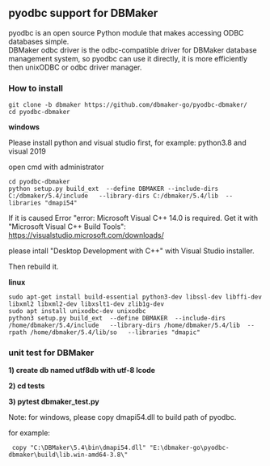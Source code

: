 ## pyodbc support for DBMaker

pyodbc is an open source Python module that makes accessing ODBC databases simple.  
DBMaker odbc driver is the odbc-compatible driver for DBMaker database management system, so pyodbc can use it directly, it is more efficiently then unixODBC or odbc driver manager.


### How to install

```
git clone -b dbmaker https://github.com/dbmaker-go/pyodbc-dbmaker/
cd pyodbc-dbmaker
```

**windows**

Please install python and visual studio first, for example: python3.8 and visual 2019

open cmd with administrator

```
cd pyodbc-dbmaker
python setup.py build_ext  --define DBMAKER --include-dirs C:/dbmaker/5.4/include   --library-dirs C:/dbmaker/5.4/lib  --libraries "dmapi54"
```
If it is caused Error "error: Microsoft Visual C++ 14.0 is required. Get it with "Microsoft Visual C++ Build Tools": https://visualstudio.microsoft.com/downloads/

please intall "Desktop Development with C++" with Visual Studio installer.

Then rebuild it.

**linux**

```
sudo apt-get install build-essential python3-dev libssl-dev libffi-dev libxml2 libxml2-dev libxslt1-dev zlib1g-dev
sudo apt install unixodbc-dev unixodbc
python3 setup.py build_ext  --define DBMAKER  --include-dirs /home/dbmaker/5.4/include   --library-dirs /home/dbmaker/5.4/lib  --rpath /home/dbmaker/5.4/lib/so   --libraries "dmapic"
```


### unit test for DBMaker

**1) create db named utf8db with utf-8 lcode**

**2) cd tests**

**3) pytest dbmaker_test.py**

Note: for windows, please copy dmapi54.dll to build path of pyodbc.

for example:
```
 copy "C:\DBMaker\5.4\bin\dmapi54.dll" "E:\dbmaker-go\pyodbc-dbmaker\build\lib.win-amd64-3.8\" 
```

